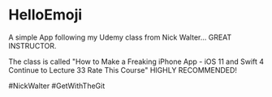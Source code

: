 # HelloEmoji
A simple App following my Udemy class from Nick Walter... GREAT INSTRUCTOR.  

The class is called "How to Make a Freaking iPhone App - iOS 11 and Swift 4 Continue to Lecture 33 Rate This Course"
HIGHLY RECOMMENDED! 

#NickWalter
#GetWithTheGit

